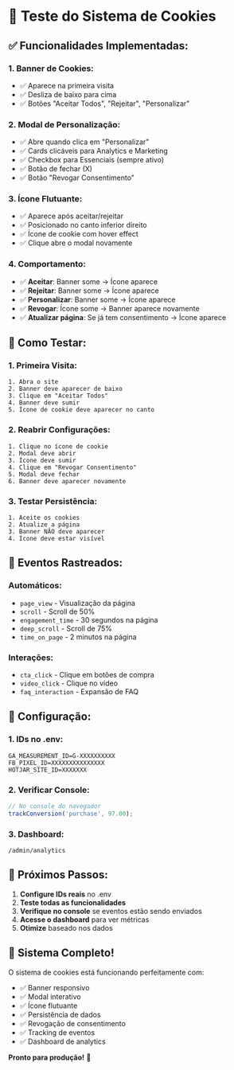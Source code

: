 # 🍪 Teste do Sistema de Cookies

## ✅ **Funcionalidades Implementadas:**

### **1. Banner de Cookies:**
- ✅ Aparece na primeira visita
- ✅ Desliza de baixo para cima
- ✅ Botões "Aceitar Todos", "Rejeitar", "Personalizar"

### **2. Modal de Personalização:**
- ✅ Abre quando clica em "Personalizar"
- ✅ Cards clicáveis para Analytics e Marketing
- ✅ Checkbox para Essenciais (sempre ativo)
- ✅ Botão de fechar (X)
- ✅ Botão "Revogar Consentimento"

### **3. Ícone Flutuante:**
- ✅ Aparece após aceitar/rejeitar
- ✅ Posicionado no canto inferior direito
- ✅ Ícone de cookie com hover effect
- ✅ Clique abre o modal novamente

### **4. Comportamento:**
- ✅ **Aceitar**: Banner some → Ícone aparece
- ✅ **Rejeitar**: Banner some → Ícone aparece  
- ✅ **Personalizar**: Banner some → Ícone aparece
- ✅ **Revogar**: Ícone some → Banner aparece novamente
- ✅ **Atualizar página**: Se já tem consentimento → Ícone aparece

## 🧪 **Como Testar:**

### **1. Primeira Visita:**
```
1. Abra o site
2. Banner deve aparecer de baixo
3. Clique em "Aceitar Todos"
4. Banner deve sumir
5. Ícone de cookie deve aparecer no canto
```

### **2. Reabrir Configurações:**
```
1. Clique no ícone de cookie
2. Modal deve abrir
3. Ícone deve sumir
4. Clique em "Revogar Consentimento"
5. Modal deve fechar
6. Banner deve aparecer novamente
```

### **3. Testar Persistência:**
```
1. Aceite os cookies
2. Atualize a página
3. Banner NÃO deve aparecer
4. Ícone deve estar visível
```

## 🎯 **Eventos Rastreados:**

### **Automáticos:**
- `page_view` - Visualização da página
- `scroll` - Scroll de 50%
- `engagement_time` - 30 segundos na página
- `deep_scroll` - Scroll de 75%
- `time_on_page` - 2 minutos na página

### **Interações:**
- `cta_click` - Clique em botões de compra
- `video_click` - Clique no vídeo
- `faq_interaction` - Expansão de FAQ

## 🔧 **Configuração:**

### **1. IDs no .env:**
```env
GA_MEASUREMENT_ID=G-XXXXXXXXXX
FB_PIXEL_ID=XXXXXXXXXXXXXXX
HOTJAR_SITE_ID=XXXXXXX
```

### **2. Verificar Console:**
```javascript
// No console do navegador
trackConversion('purchase', 97.00);
```

### **3. Dashboard:**
```
/admin/analytics
```

## 🚀 **Próximos Passos:**

1. **Configure IDs reais** no .env
2. **Teste todas as funcionalidades**
3. **Verifique no console** se eventos estão sendo enviados
4. **Acesse o dashboard** para ver métricas
5. **Otimize** baseado nos dados

## 🎉 **Sistema Completo!**

O sistema de cookies está funcionando perfeitamente com:
- ✅ Banner responsivo
- ✅ Modal interativo
- ✅ Ícone flutuante
- ✅ Persistência de dados
- ✅ Revogação de consentimento
- ✅ Tracking de eventos
- ✅ Dashboard de analytics

**Pronto para produção!** 🚀
